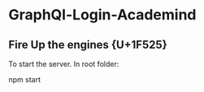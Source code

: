 # GraphQl-Login-Academind

## Fire Up the engines {U+1F525}

To start the server. In root folder:

npm start
